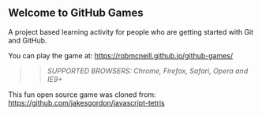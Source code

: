 ## Welcome to GitHub Games

A project based learning activity for people who are getting started with Git and GitHub.

You can play the game at: https://robmcneill.github.io/github-games/

>> _*SUPPORTED BROWSERS*: Chrome, Firefox, Safari, Opera and IE9+_

This fun open source game was cloned from: https://github.com/jakesgordon/javascript-tetris
